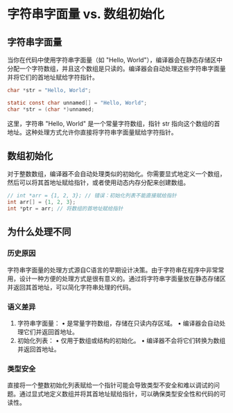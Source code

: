 # 字符串字面量 vs. 数组初始化

## 字符串字面量

当你在代码中使用字符串字面量（如 "Hello, World"），编译器会在静态存储区中分配一个字符数组，并且这个数组是只读的。编译器会自动处理这些字符串字面量并将它们的首地址赋给字符指针。

```c
char *str = "Hello, World";
```

```c
static const char unnamed[] = "Hello, World";
char *str = (char *)unnamed;
```

这里，字符串 "Hello, World" 是一个常量字符数组，指针 str 指向这个数组的首地址。这种处理方式允许你直接将字符串字面量赋给字符指针。

## 数组初始化

对于整数数组，编译器不会自动处理类似的初始化。你需要显式地定义一个数组，然后可以将其首地址赋给指针，或者使用动态内存分配来创建数组。

```c
// int *arr = {1, 2, 3}; // 错误：初始化列表不能直接赋给指针
int arr[] = {1, 2, 3};
int *ptr = arr; // 将数组的首地址赋给指针
```

## 为什么处理不同

### 历史原因

字符串字面量的处理方式源自C语言的早期设计决策。由于字符串在程序中非常常用，设计一种方便的处理方式是很有意义的。通过将字符串字面量放在静态存储区并返回其首地址，可以简化字符串处理的代码。

### 语义差异

1. 字符串字面量：
   • 是常量字符数组，存储在只读内存区域。
   • 编译器会自动处理它们并返回首地址。
2. 初始化列表：
   • 仅用于数组或结构的初始化。
   • 编译器不会将它们转换为数组并返回首地址。

### 类型安全

直接将一个整数初始化列表赋给一个指针可能会导致类型不安全和难以调试的问题。通过显式地定义数组并将其首地址赋给指针，可以确保类型安全性和代码的可读性。
